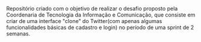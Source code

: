 Repositório criado com o objetivo de realizar o desafio proposto pela Coordenaria de Tecnologia da Informação e Comunicação, que consiste em criar de uma interface "clone" do Twitter(com apenas algumas funcionalidades básicas de cadastro e login) no período de uma sprint de 2 semanas.
